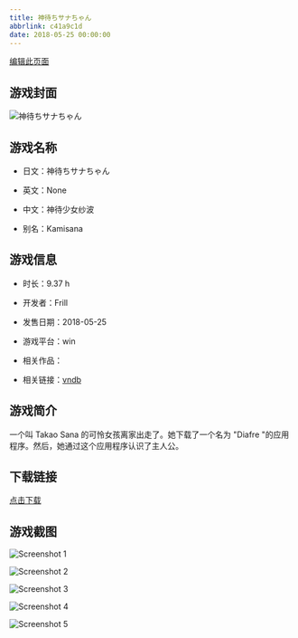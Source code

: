 ```yaml
---
title: 神待ちサナちゃん
abbrlink: c41a9c1d
date: 2018-05-25 00:00:00
---
```

[编辑此页面](https://github.com/ACG-3/ADV3-source/blob/main/source/_posts/games/%E7%A5%9E%E5%BE%85%E3%81%A1%E3%82%B5%E3%83%8A%E3%81%A1%E3%82%83%E3%82%93.md)

## 游戏封面

![神待ちサナちゃん](https://pan.timero.xyz/d/onedrive/img_lib_001/%E7%A5%9E%E5%BE%85%E3%81%A1%E3%82%B5%E3%83%8A%E3%81%A1%E3%82%83%E3%82%93_cover.avif)


## 游戏名称

- 日文：神待ちサナちゃん
- 英文：None
- 中文：神待少女纱波

- 别名：Kamisana


## 游戏信息

- 时长：9.37 h
- 开发者：Frill
- 发售日期：2018-05-25
- 游戏平台：win
- 相关作品：

- 相关链接：[vndb](https://vndb.org/v22553)


## 游戏简介

一个叫 Takao Sana 的可怜女孩离家出走了。她下载了一个名为 "Diafre "的应用程序。然后，她通过这个应用程序认识了主人公。


## 下载链接

[点击下载](https://pan.timero.xyz/onedrive/adv_lib_001/%E7%A5%9E%E5%BE%85%E3%81%A1%E3%82%B5%E3%83%8A%E3%81%A1%E3%82%83%E3%82%93)


## 游戏截图


![Screenshot 1](https://pan.timero.xyz/d/onedrive/img_lib_001/%E7%A5%9E%E5%BE%85%E3%81%A1%E3%82%B5%E3%83%8A%E3%81%A1%E3%82%83%E3%82%93_Screenshot_1.avif)

![Screenshot 2](https://pan.timero.xyz/d/onedrive/img_lib_001/%E7%A5%9E%E5%BE%85%E3%81%A1%E3%82%B5%E3%83%8A%E3%81%A1%E3%82%83%E3%82%93_Screenshot_2.avif)

![Screenshot 3](https://pan.timero.xyz/d/onedrive/img_lib_001/%E7%A5%9E%E5%BE%85%E3%81%A1%E3%82%B5%E3%83%8A%E3%81%A1%E3%82%83%E3%82%93_Screenshot_3.avif)

![Screenshot 4](https://pan.timero.xyz/d/onedrive/img_lib_001/%E7%A5%9E%E5%BE%85%E3%81%A1%E3%82%B5%E3%83%8A%E3%81%A1%E3%82%83%E3%82%93_Screenshot_4.avif)

![Screenshot 5](https://pan.timero.xyz/d/onedrive/img_lib_001/%E7%A5%9E%E5%BE%85%E3%81%A1%E3%82%B5%E3%83%8A%E3%81%A1%E3%82%83%E3%82%93_Screenshot_5.avif)

